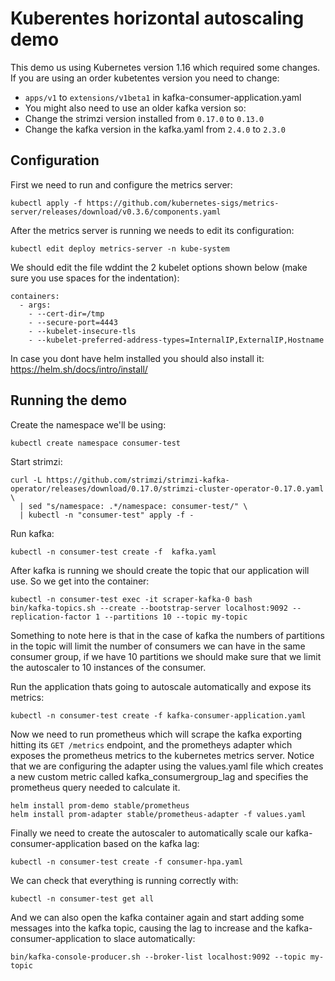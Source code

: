 # Kuberentes horizontal autoscaling demo

This demo us using Kubernetes version 1.16 which required some changes. If you are using an order kubetentes version you need to change:
- `apps/v1` to `extensions/v1beta1` in kafka-consumer-application.yaml
-  You might also need to use an older kafka version so:
  - Change the strimzi version installed from `0.17.0` to `0.13.0`
  - Change the kafka version in the kafka.yaml from `2.4.0` to `2.3.0`

## Configuration

First we need to run and configure the metrics server:

```
kubectl apply -f https://github.com/kubernetes-sigs/metrics-server/releases/download/v0.3.6/components.yaml
```

After the metrics server is running we needs to edit its configuration:
```
kubectl edit deploy metrics-server -n kube-system
```

We should edit the file wddint the 2 kubelet options shown below (make sure you use spaces for the indentation):
```
containers:
  - args:
    - --cert-dir=/tmp
    - --secure-port=4443
    - --kubelet-insecure-tls
    - --kubelet-preferred-address-types=InternalIP,ExternalIP,Hostname
```

In case you dont have helm installed you should also install it: https://helm.sh/docs/intro/install/

## Running the demo

Create the namespace we'll be using:
```
kubectl create namespace consumer-test
```

Start strimzi:
```
curl -L https://github.com/strimzi/strimzi-kafka-operator/releases/download/0.17.0/strimzi-cluster-operator-0.17.0.yaml \
  | sed "s/namespace: .*/namespace: consumer-test/" \
  | kubectl -n "consumer-test" apply -f -
```

Run kafka:
```
kubectl -n consumer-test create -f  kafka.yaml
```

After kafka is running we should create the topic that our application will use. So we get into the container:
```
kubectl -n consumer-test exec -it scraper-kafka-0 bash
bin/kafka-topics.sh --create --bootstrap-server localhost:9092 --replication-factor 1 --partitions 10 --topic my-topic
```


Something to note here is that in the case of kafka the numbers of partitions in the topic will limit the number of consumers we can have in the same consumer group, if we have 10 partitions we should make sure that we limit the autoscaler to 10 instances of the consumer.


Run the application thats going to autoscale automatically and expose its metrics:
```
kubectl -n consumer-test create -f kafka-consumer-application.yaml
```

Now we need to run prometheus which will scrape the kafka exporting hitting its `GET /metrics` endpoint, and the prometheys adapter which exposes the prometheus metrics to the kubernetes metrics server. Notice that we are configuring the adapter using the values.yaml file which creates a new custom metric called kafka_consumergroup_lag and specifies the prometheus query needed to calculate it.
```
helm install prom-demo stable/prometheus
helm install prom-adapter stable/prometheus-adapter -f values.yaml
```

Finally we need to create the autoscaler to automatically scale our kafka-consumer-application based on the kafka lag:
```
kubectl -n consumer-test create -f consumer-hpa.yaml
```

We can check that everything is running correctly with:
```
kubectl -n consumer-test get all
```
And we can also open the kafka container again and start adding some messages into the kafka topic, causing the lag to increase and the kafka-consumer-application to slace automatically:
```
bin/kafka-console-producer.sh --broker-list localhost:9092 --topic my-topic
```
